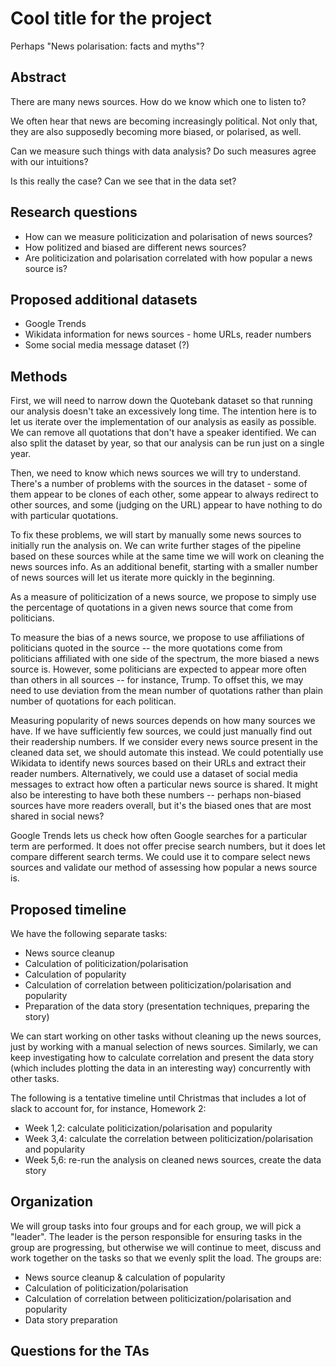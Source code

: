 # Cool title for the project

Perhaps "News polarisation: facts and myths"?

## Abstract

There are many news sources. How do we know which one to listen to?

We often hear that news are becoming increasingly political.
Not only that, they are also supposedly becoming more biased, or polarised, as well.

Can we measure such things with data analysis? Do such measures agree with our
intuitions?

Is this really the case? Can we see that in the data set?

## Research questions

- How can we measure politicization and polarisation of news sources?
- How politized and biased are different news sources?
- Are politicization and polarisation correlated with how popular a news source is?

## Proposed additional datasets

- Google Trends
- Wikidata information for news sources - home URLs, reader numbers
- Some social media message dataset (?)

## Methods

First, we will need to narrow down the Quotebank dataset so that running our
analysis doesn't take an excessively long time. The intention here is to let us
iterate over the implementation of our analysis as easily as possible. We can
remove all quotations that don't have a speaker identified. We can also split
the dataset by year, so that our analysis can be run just on a single year.

Then, we need to know which news sources we will try to understand. There's a
number of problems with the sources in the dataset - some of them appear to be
clones of each other, some appear to always redirect to other sources, and some
(judging on the URL) appear to have nothing to do with particular quotations.

To fix these problems, we will start by manually some news sources to initially
run the analysis on. We can write further stages of the pipeline based on these
sources while at the same time we will work on cleaning the news sources info.
As an additional benefit, starting with a smaller number of news sources will
let us iterate more quickly in the beginning.

As a measure of politicization of a news source, we propose to simply use the
percentage of quotations in a given news source that come from politicians.

To measure the bias of a news source, we propose to use affiliations of
politicians quoted in the source -- the more quotations come from politicians
affiliated with one side of the spectrum, the more biased a news source is.
However, some politicians are expected to appear more often than others in all
sources -- for instance, Trump. To offset this, we may need to use deviation
from the mean number of quotations rather than plain number of quotations for
each politican.

Measuring popularity of news sources depends on how many sources we have. If we
have sufficiently few sources, we could just manually find out their readership
numbers. If we consider every news source present in the cleaned data set, we
should automate this instead. We could potentially use Wikidata to identify news
sources based on their URLs and extract their reader numbers. Alternatively, we
could use a dataset of social media messages to extract how often a particular
news source is shared. It might also be interesting to have both these numbers --
perhaps non-biased sources have more readers overall, but it's the biased ones
that are most shared in social news?

Google Trends lets us check how often Google searches for a particular term are
performed. It does not offer precise search numbers, but it does let compare
different search terms. We could use it to compare select news sources and
validate our method of assessing how popular a news source is.

## Proposed timeline

We have the following separate tasks:

- News source cleanup
- Calculation of politicization/polarisation
- Calculation of popularity
- Calculation of correlation between politicization/polarisation and popularity
- Preparation of the data story (presentation techniques, preparing the story)

We can start working on other tasks without cleaning up the news sources, just
by working with a manual selection of news sources. Similarly, we can keep
investigating how to calculate correlation and present the data story (which
includes plotting the data in an interesting way) concurrently with other tasks.

The following is a tentative timeline until Christmas that includes a lot of
slack to account for, for instance, Homework 2:

- Week 1,2: calculate politicization/polarisation and popularity
- Week 3,4: calculate the correlation between politicization/polarisation and
  popularity
- Week 5,6: re-run the analysis on cleaned news sources, create the data story

## Organization

We will group tasks into four groups and for each group, we will pick a "leader".
The leader is the person responsible for ensuring tasks in the group
are progressing, but otherwise we will continue to meet, discuss and work together
on the tasks so that we evenly split the load. The groups are:

- News source cleanup & calculation of popularity
- Calculation of politicization/polarisation
- Calculation of correlation between politicization/polarisation and popularity
- Data story preparation

## Questions for the TAs
